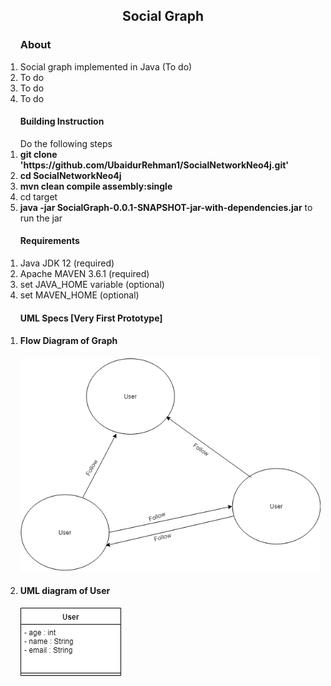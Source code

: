 <h2 align="center">Social Graph</h2>
<ol>
	<h3>About</h3>
	<li>Social graph implemented in Java (To do)</li>
	<li>To do</li>
	<li>To do</li>
	<li>To do</li>	
</ol>

<ol>
	<h4>Building Instruction</h4>
	Do the following steps
	<li><strong>git clone 'https://github.com/UbaidurRehman1/SocialNetworkNeo4j.git'</strong></li>
	<li><strong>cd SocialNetworkNeo4j</strong></li>
	<li><strong>mvn clean compile assembly:single</strong></li>
	<li>cd target</li>
	<li><strong>java -jar  SocialGraph-0.0.1-SNAPSHOT-jar-with-dependencies.jar</strong> to run the jar</li>
</ol>
<ol>
	<h4>Requirements</h4>
	<li>Java JDK 12 (required)</li>
	<li>Apache MAVEN 3.6.1 (required)</li>
	<li>set JAVA_HOME variable (optional)</li>
	<li>set MAVEN_HOME (optional)</li>
</ol>

<ol>
	<h4>UML Specs [Very First Prototype]</h4>
	<li>
		<h4>Flow Diagram of Graph<h4>
		<div>
			<img src="./imgs/Graph.png"></img>
		</div>
	</li>
	<li>
		<h4>UML diagram of User</h4>
		<div>
			<img src="./imgs/uml.png"></img>
		</div>
	</li>
</ol>
